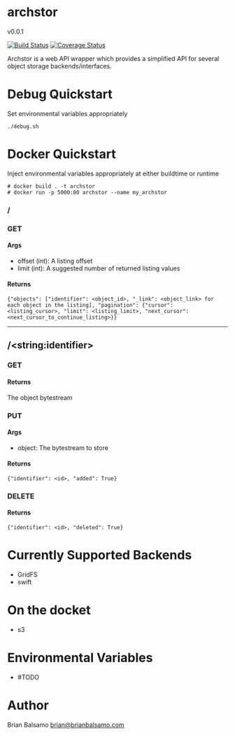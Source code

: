# archstor

v0.0.1

[![Build Status](https://travis-ci.org/bnbalsamo/archstor.svg?branch=master)](https://travis-ci.org/bnbalsamo/archstor) [![Coverage Status](https://coveralls.io/repos/github/bnbalsamo/archstor/badge.svg?branch=master)](https://coveralls.io/github/bnbalsamo/archstor?branch=master)

Archstor is a web API wrapper which provides a simplified API for several object storage backends/interfaces.

# Debug Quickstart
Set environmental variables appropriately
```
./debug.sh
```

# Docker Quickstart
Inject environmental variables appropriately at either buildtime or runtime
```
# docker build . -t archstor
# docker run -p 5000:80 archstor --name my_archstor
```

### /
### GET
#### Args
- offset (int): A listing offset
- limit (int): A suggested number of returned listing values
#### Returns
```{"objects": ["identifier": <object_id>, "_link": <object_link> for each object in the listing], "pagination": {"cursor": <listing_cursor>, "limit": <listing_limit>, "next_cursor": <next_cursor_to_continue_listing>}}```

---

## /\<string:identifier\>
### GET
#### Returns
The object bytestream
### PUT
#### Args
- object: The bytestream to store
#### Returns
```{"identifier": <id>, "added": True}```
### DELETE
#### Returns
```{"identifier": <id>, "deleted": True}```

# Currently Supported Backends

- GridFS
- swift

# On the docket

- s3


# Environmental Variables
* #TODO


# Author
Brian Balsamo <brian@brianbalsamo.com>
